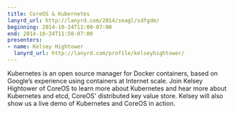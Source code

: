 ```yaml
---
title: CoreOS & Kubernetes
lanyrd_url: http://lanyrd.com/2014/seagl/sdfgdm/
beginning: 2014-10-24T11:00-07:00
end: 2014-10-24T11:50-07:00
presenters:
- name: Kelsey Hightower
  lanyrd_url: http://lanyrd.com/profile/kelseyhightower/
---
```


Kubernetes is an open source manager for Docker containers, based on Google’s experience using containers at Internet scale. Join Kelsey Hightower of CoreOS to learn more about Kubernetes and hear more about Kubernetes and etcd, CoreOS' distributed key value store. Kelsey will also show us a live demo of Kubernetes and CoreOS in action.
